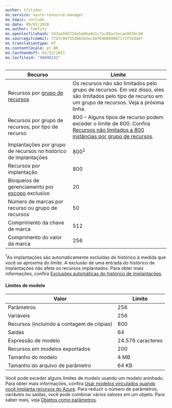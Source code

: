 ```yaml
---
author: tfitzmac
ms.service: azure-resource-manager
ms.topic: include
ms.date: 09/01/2020
ms.author: tomfitz
ms.openlocfilehash: 543aa50d72de5a06a9a1c7ac88ac5ecae993bc9d
ms.sourcegitcommit: 77afc94755db65a3ec107640069067172f55da67
ms.translationtype: HT
ms.contentlocale: pt-BR
ms.lasthandoff: 01/22/2021
ms.locfileid: "98698132"
---
```

| Recurso | Limite |
| --- | --- |
| Recursos por [grupo de recursos](../articles/azure-resource-manager/management/overview.md#resource-groups) | Os recursos não são limitados pelo grupo de recursos. Em vez disso, eles são limitados pelo tipo de recurso em um grupo de recursos. Veja a próxima linha. |
| Recursos por grupo de recursos, por tipo de recurso |800 – Alguns tipos de recurso podem exceder o limite de 800. Confira [Recursos não limitados a 800 instâncias por grupo de recursos](../articles/azure-resource-manager/management/resources-without-resource-group-limit.md). |
| Implantações por grupo de recursos no histórico de implantações |800<sup>1</sup> |
| Recursos por implantação |800 |
| Bloqueios de gerenciamento por [escopo](../articles/azure-resource-manager/management/overview.md#understand-scope) exclusivo  |20 |
| Número de marcas por recurso ou grupo de recursos |50 |
| Comprimento da chave de marca |512 |
| Comprimento do valor da marca |256 |

<sup>1</sup>As implantações são automaticamente excluídas do histórico à medida que você se aproxima do limite. A exclusão de uma entrada do histórico de implantações não afeta os recursos implantados. Para obter mais informações, confira [Exclusões automáticas do histórico de implantações](../articles/azure-resource-manager/templates/deployment-history-deletions.md).

#### <a name="template-limits"></a>Limites de modelo

| Valor | Limite |
| --- | --- |
| Parâmetros |256 |
| Variáveis |256 |
| Recursos (incluindo a contagem de cópias) |800 |
| Saídas |64 |
| Expressão de modelo |24.576 caracteres |
| Recursos em modelos exportados |200 |
| Tamanho do modelo |4 MB |
| Tamanho do arquivo de parâmetro |64 KB |

Você pode exceder alguns limites de modelo usando um modelo aninhado. Para obter mais informações, confira [Usar modelos vinculados quando você implanta recursos do Azure](../articles/azure-resource-manager/templates/linked-templates.md). Para reduzir o número de parâmetros, variáveis ou saídas, você pode combinar vários valores em um objeto. Para saber mais, veja [Objetos como parâmetros](/azure/architecture/guide/azure-resource-manager/advanced-templates/objects-as-parameters).